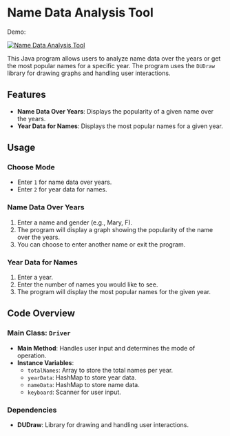 # Name Data Analysis Tool

Demo:

[![Name Data Analysis Tool](https://img.youtube.com/vi/k9C_lOLRu20/0.jpg)](https://www.youtube.com/watch?v=k9C_lOLRu20)

This Java program allows users to analyze name data over the years or get the most popular names for a specific year. The program uses the `DUDraw` library for drawing graphs and handling user interactions.

## Features

- **Name Data Over Years**: Displays the popularity of a given name over the years.
- **Year Data for Names**: Displays the most popular names for a given year.

## Usage

### Choose Mode

- Enter `1` for name data over years.
- Enter `2` for year data for names.

### Name Data Over Years

1. Enter a name and gender (e.g., Mary, F).
2. The program will display a graph showing the popularity of the name over the years.
3. You can choose to enter another name or exit the program.

### Year Data for Names

1. Enter a year.
2. Enter the number of names you would like to see.
3. The program will display the most popular names for the given year.

## Code Overview

### Main Class: `Driver`

- **Main Method**: Handles user input and determines the mode of operation.
- **Instance Variables**: 
  - `totalNames`: Array to store the total names per year.
  - `yearData`: HashMap to store year data.
  - `nameData`: HashMap to store name data.
  - `keyboard`: Scanner for user input.

### Dependencies

- **DUDraw**: Library for drawing and handling user interactions.
